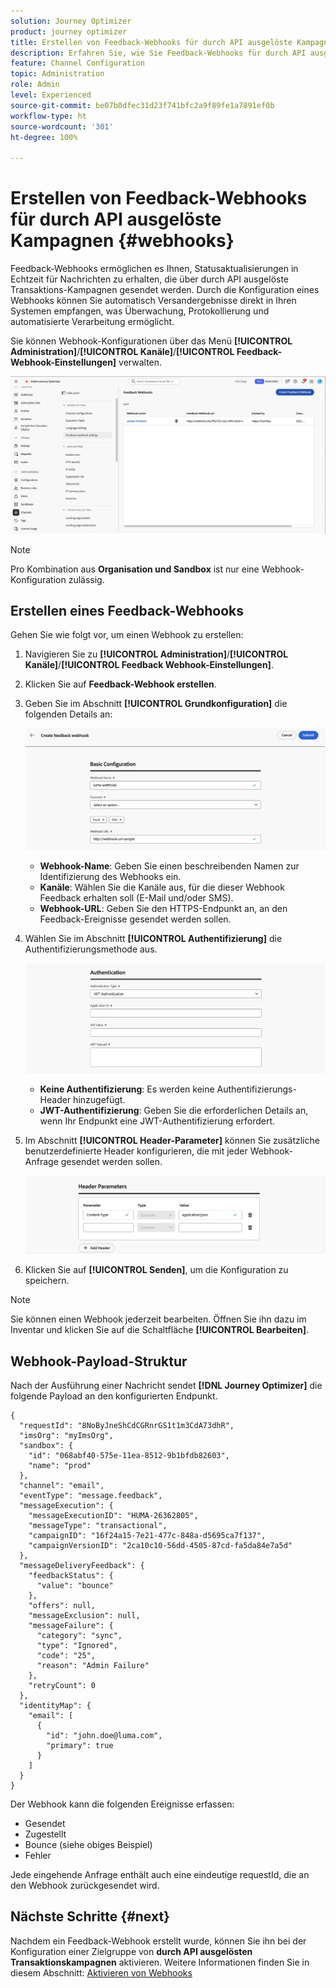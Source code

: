 ```yaml
---
solution: Journey Optimizer
product: journey optimizer
title: Erstellen von Feedback-Webhooks für durch API ausgelöste Kampagnen in Journey Optimizer
description: Erfahren Sie, wie Sie Feedback-Webhooks für durch API ausgelöste Kampagnen in Journey Optimizer erstellen.
feature: Channel Configuration
topic: Administration
role: Admin
level: Experienced
source-git-commit: be07b0dfec31d23f741bfc2a9f89fe1a7891ef0b
workflow-type: ht
source-wordcount: '301'
ht-degree: 100%

---
```



# Erstellen von Feedback-Webhooks für durch API ausgelöste Kampagnen {#webhooks}

Feedback-Webhooks ermöglichen es Ihnen, Statusaktualisierungen in Echtzeit für Nachrichten zu erhalten, die über durch API ausgelöste Transaktions-Kampagnen gesendet werden. Durch die Konfiguration eines Webhooks können Sie automatisch Versandergebnisse direkt in Ihren Systemen empfangen, was Überwachung, Protokollierung und automatisierte Verarbeitung ermöglicht.

Sie können Webhook-Konfigurationen über das Menü **[!UICONTROL Administration]**/**[!UICONTROL Kanäle]**/**[!UICONTROL Feedback-Webhook-Einstellungen]** verwalten.

![](assets/webhook-list.png)

>[!NOTE]
>Pro Kombination aus **Organisation und Sandbox** ist nur eine Webhook-Konfiguration zulässig.

## Erstellen eines Feedback-Webhooks

Gehen Sie wie folgt vor, um einen Webhook zu erstellen:

1. Navigieren Sie zu **[!UICONTROL Administration]**/**[!UICONTROL Kanäle]**/**[!UICONTROL Feedback Webhook-Einstellungen]**.

1. Klicken Sie auf **Feedback-Webhook erstellen**.

1. Geben Sie im Abschnitt **[!UICONTROL Grundkonfiguration]** die folgenden Details an:

   ![](assets/webhook-config.png)

   * **Webhook-Name**: Geben Sie einen beschreibenden Namen zur Identifizierung des Webhooks ein.
   * **Kanäle**: Wählen Sie die Kanäle aus, für die dieser Webhook Feedback erhalten soll (E-Mail und/oder SMS).
   * **Webhook-URL**: Geben Sie den HTTPS-Endpunkt an, an den Feedback-Ereignisse gesendet werden sollen.

1. Wählen Sie im Abschnitt **[!UICONTROL Authentifizierung]** die Authentifizierungsmethode aus.

   ![](assets/webhook-authentication.png)

   * **Keine Authentifizierung**: Es werden keine Authentifizierungs-Header hinzugefügt.
   * **JWT-Authentifizierung**: Geben Sie die erforderlichen Details an, wenn Ihr Endpunkt eine JWT-Authentifizierung erfordert.

1. Im Abschnitt **[!UICONTROL Header-Parameter]** können Sie zusätzliche benutzerdefinierte Header konfigurieren, die mit jeder Webhook-Anfrage gesendet werden sollen.

   ![](assets/webhook-header.png)

1. Klicken Sie auf **[!UICONTROL Senden]**, um die Konfiguration zu speichern.

>[!NOTE]
>
>Sie können einen Webhook jederzeit bearbeiten. Öffnen Sie ihn dazu im Inventar und klicken Sie auf die Schaltfläche **[!UICONTROL Bearbeiten]**.

## Webhook-Payload-Struktur

Nach der Ausführung einer Nachricht sendet **[!DNL Journey Optimizer]** die folgende Payload an den konfigurierten Endpunkt.

```
{
  "requestId": "8NoByJneShCdCGRnrGS1t1m3CdA73dhR",
  "imsOrg": "myImsOrg",
  "sandbox": {
    "id": "068abf40-575e-11ea-8512-9b1bfdb82603",
    "name": "prod"
  },
  "channel": "email",
  "eventType": "message.feedback",
  "messageExecution": {
    "messageExecutionID": "HUMA-26362805",
    "messageType": "transactional",
    "campaignID": "16f24a15-7e21-477c-848a-d5695ca7f137",
    "campaignVersionID": "2ca10c10-56dd-4505-87cd-fa5da84e7a5d"
  },
  "messageDeliveryFeedback": {
    "feedbackStatus": {
      "value": "bounce"
    },
    "offers": null,
    "messageExclusion": null,
    "messageFailure": {
      "category": "sync",
      "type": "Ignored",
      "code": "25",
      "reason": "Admin Failure"
    },
    "retryCount": 0
  },
  "identityMap": {
    "email": [
      {
        "id": "john.doe@luma.com",
        "primary": true
      }
    ]
  }
}
```

Der Webhook kann die folgenden Ereignisse erfassen:

* Gesendet
* Zugestellt
* Bounce (siehe obiges Beispiel)
* Fehler

Jede eingehende Anfrage enthält auch eine eindeutige requestId, die an den Webhook zurückgesendet wird.

## Nächste Schritte {#next}

Nachdem ein Feedback-Webhook erstellt wurde, können Sie ihn bei der Konfiguration einer Zielgruppe von **durch API ausgelösten Transaktionskampagnen** aktivieren. Weitere Informationen finden Sie in diesem Abschnitt: [Aktivieren von Webhooks](../campaigns/api-triggered-campaign-audience.md#webhook)
